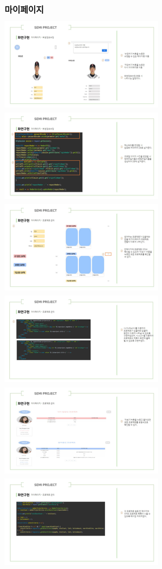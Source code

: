 # 마이페이지

![](../../.gitbook/assets/슬라이드0056.jpg)

![](../../.gitbook/assets/슬라이드0057.jpg)

![](../../.gitbook/assets/슬라이드0058.jpg)

![](../../.gitbook/assets/슬라이드0059.jpg)

![](../../.gitbook/assets/슬라이드0060.jpg)

![](../../.gitbook/assets/슬라이드0061.jpg)
